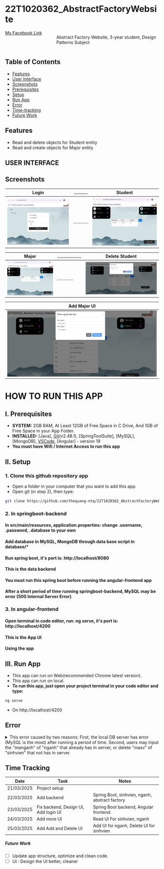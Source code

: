 # 22T1020362_AbstractFactoryWebsite

<div style="display: flex;">
  <div style="flex: 1;">
    <a href="https://www.facebook.com/quang.nguyenthe.710">
      My Facebook Link
    </a>
  </div>
  
  <div style="flex: 2;">
    <p>Abstract Factory Website, 3-year student, Design Patterns Subject
</p>
  </div>
</div>


## Table of Contents

- [Features](#features)
- [User Interface](#user-interface)
- [Screenshots](#screenshots)
- [Prerequisites](#i-prerequisites)
- [Setup](#ii-setup)
- [Run App](#iii-run-app)
- [Error](#error)
- [Time-tracking](#time-tracking)
- [Future Work](#future-work)

## Features

* Read and delete objects for Student entity
* Read and create objects for Major entity

## USER INTERFACE

## Screenshots

| Login                                               |        ............         | Student                                  |
|------------------------------------------           |-----------------------------|---------------------------------------   | 
| ![Login UI](angular_frontend/screenshots/logui.png) | .............               | ![Student UI](angular_frontend/screenshots/sinhvienui.png) | 

| Major                                                 | .....................   | Delete Student       |                
|-----------------------------------------------        |------------------------ | ------------------   |               
| ![Major UI](angular_frontend/screenshots/nganhui.png) | ..............          | ![Delete Student UI](angular_frontend/screenshots/deletesvui.png) |

| Add Major UI                                                |
| --------------------------------------                      |
| ![Add Major UI](angular_frontend/screenshots/themndtui.png) |

# HOW TO RUN THIS APP 

## I. Prerequisites

- **SYSTEM:** 2GB RAM, At Least 12GB of Free Space in C Drive, And 1GB of Free Space in your App Folder.
- **INSTALLED:** [Java], [Git](https://git-scm.com/downloads)(v2.48.1), [SpringToolSuite], [MySQL], [MongoDB], [VSCode](https://code.visualstudio.com/), [Angular] - version 19
- **You must have Wifi / Internet Access to run this app**

## II. Setup
### 1. Clone this github repository app

- Open a folder in your computer that you want to add this app.
- Open git (in step 2), then type:

```bash
git clone https://github.com/thequang-ntq/22T1020362_AbstractFactoryWebsite.git
```

### 2. In springboot-backend
#### In src/main/resources, application.properties: change .username, .password, .database to your own
#### Add database in MySQL, MongoDB through data base script in database/*
#### Run spring boot, it's port is: http://localhost/8080
#### This is the data backend
#### You must run this spring boot before running the angular-frontend app
#### After a short period of time running springboot-backend, MySQL may be error (500 Internal Server Error)

### 3. In angular-frontend
#### Open terminal in code editor, run: ng serve, it's port is: http://localhost/4200
#### This is the App UI
#### Using the app

## III. Run App

- This app can run on Web(recommended Chrome latest version).
- This app can run on local.
- **To run this app, just open your project terminal in your code editor and type:**
```bash
ng serve
```
- On http://localhost/4200

## Error
<details>
  500 Internal Server Error
<summary>This error caused by two reasons: First, the local DB server has error (MySQL is the most) after running a period of time. Second, users may input the "manganh" of "nganh" that already has in server, or delete "masv" of "sinhvien" that not has in server.</summary>
</details>


## Time Tracking

| Date         | Task                | Notes                                               |
|--------------|---------------------|-----------------------------------------------------|
| 21/03/2025   |   Project setup     |                                                     |
| 22/03/2025   | Add backend         | Spring Boot, sinhvien, nganh, abstract factory      |
| 23/03/2025   | Fix backend, Design UI, Add login UI| Spring Boot backend, Angular frontend |
| 24/03/2025   | Add more UI         | Read UI For sinhvien, nganh                         |
| 25/03/2025   | Add Add and Delete UI | Add UI for nganh, Delete UI for sinhvien          |


##### Future Work
- [ ] Update app structure, optimize and clean code.
- [ ] UI : Design the UI better, cleaner
